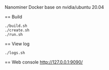 Nanominer Docker base on nvidia/ubuntu 20.04

== Build
```
./build.sh
./create.sh
./run.sh
```
== View log
```
./logs.sh
```
== Web console
http://127.0.0.1:9090/
